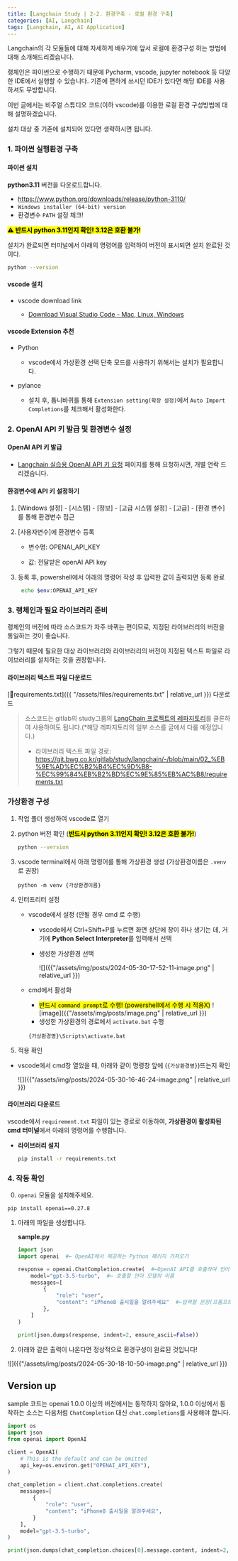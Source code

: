 ```yaml
---
title: [Langchain Study | 2-2. 환경구축 - 로컬 환경 구축]
categories: [AI, Langchain]
tags: [Langchain, AI, AI Application]		
---
```



Langchain의 각 모듈들에 대해 자세하게 배우기에 앞서 로컬에 환경구성 하는 방법에 대해 소개해드리겠습니다.

랭체인은 파이썬으로 수행하기 때문에 Pycharm, vscode, jupyter notebook 등 다양한 IDE에서 실행할 수 있습니다. 기존에 편하게 쓰시던 IDE가 있다면 해당 IDE를 사용하셔도 무방합니다.

이번 글에서는 비주얼 스튜디오 코드(이하 vscode)를 이용한 로컬 환경 구성방법에 대해 설명하겠습니다. 

설치 대상 중 기존에 설치되어 있다면 생략하시면 됩니다.

### 1. 파이썬 실행환경 구축

#### 파이썬 설치

**python3.11** 버전을 다운로드합니다.
- https://www.python.org/downloads/release/python-3110/
- `Windows installer (64-bit) version`
- 환경변수 `PATH` 설정 체크!

**<mark>⚠️ 반드시 python 3.11인지 확인! 3.12은 호환 불가!</mark>**

설치가 완료되면 터미널에서 아래의 명령어를 입력하여 버전이 표시되면 설치 완료된 것이다.

```bash
python --version
```

#### vscode 설치

- vscode download link
  
  - [Download Visual Studio Code - Mac, Linux, Windows](https://code.visualstudio.com/download)

#### vscode Extension 추천

- Python
  - vscode에서 가상환경 선택 단축 모드를 사용하기 위해서는 설치가 필요합니다.

- pylance
  
  - 설치 후, 톱니바퀴를 통해 `Extension setting(확장 설정)`에서 `Auto Import Completions`를 체크해서 활성화한다.

### 2. OpenAI API 키 발급 및 환경변수 설정

#### OpenAI API 키 발급

- [Langchain 실습용 OpenAI API 키 요청](https://git.bwg.co.kr/gitlab/study/langchain/-/issues/16) 페이지를 통해 요청하시면, 개별 연락 드리겠습니다.

#### 환경변수에 API 키 설정하기

1. [Windows 설정] - [시스템] - [정보] - [고급 시스템 설정] - [고급] - [환경 변수] 를 통해 환경변수 접근

2. [사용자변수]에 환경변수 등록
   
   - 변수명: OPENAI_API_KEY
   
   - 값: 전달받은 openAI API key

3. 등록 후, powershell에서 아래의 명령어 작성 후 입력한 값이 출력되면 등록 완료
   
   ```bash
    echo $env:OPENAI_API_KEY
   ```

### 3. 랭체인과 필요 라이브러리 준비

랭체인의 버전에 따라 소스코드가 자주 바뀌는 편이므로, 지정된 라이브러리의 버전을 통일하는 것이 좋습니다.

그렇기 때문에 필요한 대상 라이브러리와 라이브러리의 버전이 지정된 텍스트 파일로 라이브러리를 설치하는 것을 권장합니다.

#### 라이브러리 텍스트 파일 다운로드

[📎requirements.txt]({{ "/assets/files/requirements.txt" | relative_url }}) 다운로드

> 소스코드는 gitlab의 study그룹의 [LangChain 프로젝트의 레파지토리](https://git.bwg.co.kr/gitlab/study/langchain)를 클론하여 사용하여도 됩니다.(*해당 레파지토리의 일부 소스를 글에서 다룰 예정입니다.)
> 
> - 라이브러리 텍스트 파일 경로: https://git.bwg.co.kr/gitlab/study/langchain/-/blob/main/02_%EB%9E%AD%EC%B2%B4%EC%9D%B8-%EC%99%84%EB%B2%BD%EC%9E%85%EB%AC%B8/requirements.txt

### 가상환경 구성

1. 작업 폴더 생성하여 vscode로 열기

2. python 버전 확인 (**<mark>반드시 python 3.11인지 확인! 3.12은 호환 불가!</mark>**)
   
   ```bash
   python --version
   ```

3. vscode terminal에서 아래 명령어를 통해 가상환경 생성 (가상환경이름은 `.venv`로 권장)
   
   ```shell
   python -m venv {가상환경이름}
   ```

4. 인터프리터 설정
   
   - vscode에서 설정 (안될 경우 cmd 로 수행)
     
     - vscode에서 Ctrl+Shift+P를 누르면 화면 상단에 창이 하나 생기는 데, 거기에 **Python Select Interpreter**를 입력해서 선택
     
     - 생성한 가상환경 선택
       
       ![]({{"/assets/img/posts/2024-05-30-17-52-11-image.png"  | relative_url }})
   
   - cmd에서 활성화
     - <mark>반드시 `command prompt`로 수행! (powershell에서 수행 시 적용X)</mark>
   ![image]({{"/assets/img/posts/image.png"  | relative_url }})
     - 생성한 가상환경의 경로에서 `activate.bat` 수행
     
     ```commandline
     {가상환경명}\Scripts\activate.bat
     ```

5. 적용 확인

- vscode에서 cmd창 열었을 때, 아래와 같이 명령창 앞에 (`{가상환경명}`)뜨는지 확인
  
  ![]({{"/assets/img/posts/2024-05-30-16-46-24-image.png"  | relative_url }})

#### 라이브러리 다운로드

vscode에서 `requirement.txt` 파일이 있는 경로로 이동하여, **가상환경이 활성화된 cmd 터미널**에서 아래의 명령어를 수행합니다.

- **라이브러리 설치**
  
  ```bash
  pip install -r requirements.txt
  ```

### 4. 작동 확인

0. `openai` 모듈을 설치해주세요. 
```commandline
pip install openai==0.27.8
```
1. 아래의 파일을 생성합니다.
   
    **sample.py**
   
   ```python
   import json
   import openai  #← OpenAI에서 제공하는 Python 패키지 가져오기
   
   response = openai.ChatCompletion.create(  #←OpenAI API를 호출하여 언어 모델을 호출합니다.
       model="gpt-3.5-turbo",  #← 호출할 언어 모델의 이름
       messages=[
           {
               "role": "user",
               "content": "iPhone8 출시일을 알려주세요"  #←입력할 문장(프롬프트)
           },
       ]
   )
   
   print(json.dumps(response, indent=2, ensure_ascii=False))
   ```

2. 아래와 같은 출력이 나온다면 정상적으로 환경구성이 완료된 것입니다!

![]({{"/assets/img/posts/2024-05-30-18-10-50-image.png"  | relative_url }})


## Version up

sample 코드는 openai 1.0.0 이상의 버전에서는 동작하지 않아요, 
1.0.0 이상에서 동작하는 소스는 다음처럼 `ChatCompletion` 대신 `chat.completions`를 사용해야 합니다. 

```python 
import os
import json
from openai import OpenAI

client = OpenAI(
    # This is the default and can be omitted
    api_key=os.environ.get("OPENAI_API_KEY"),
)

chat_completion = client.chat.completions.create(
    messages=[
        {
            "role": "user",
            "content": "iPhone8 출시일을 알려주세요",
        }
    ],
    model="gpt-3.5-turbo",
)

print(json.dumps(chat_completion.choices[0].message.content, indent=2, ensure_ascii=False))
```